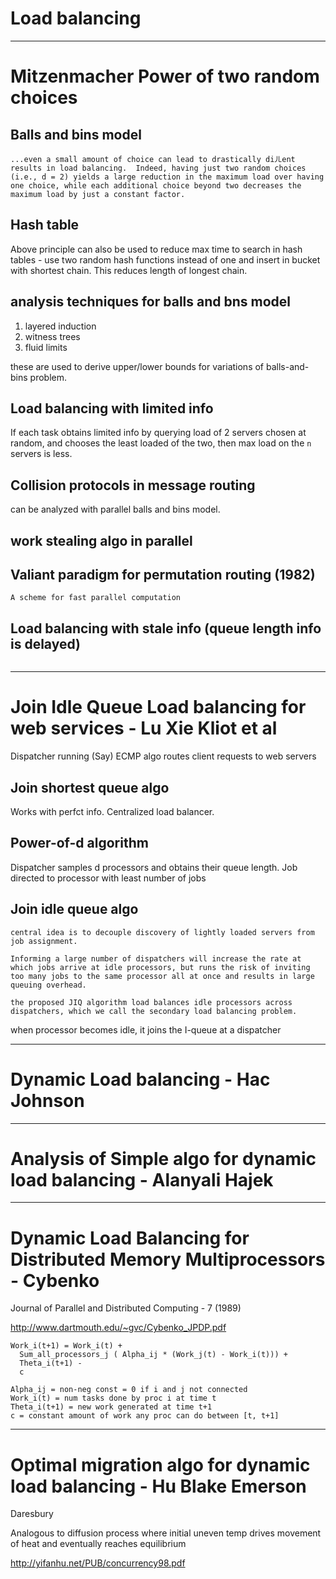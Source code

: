 
# Load balancing 

--------

# Mitzenmacher Power of two random choices

## Balls and bins model
```
...even a small amount of choice can lead to drastically diㄦent results in load balancing.  Indeed, having just two random choices (i.e., d = 2) yields a large reduction in the maximum load over having one choice, while each additional choice beyond two decreases the maximum load by just a constant factor.
```

## Hash table

Above principle can also be used to reduce max time to search in hash tables - use two random hash functions instead of one and insert in bucket with shortest chain.  This reduces length of longest chain.

## analysis techniques for balls and bns model

1. layered induction
2. witness trees
3. fluid limits

these are used to derive upper/lower bounds for variations of balls-and-bins problem.


## Load balancing with limited info

If each task obtains limited info by querying load of 2 servers chosen at random, and chooses the least loaded of the two, then max load on the `n` servers is less.

## Collision protocols in message routing

can be analyzed with parallel balls and bins model.

## work stealing algo in parallel 

## Valiant paradigm for permutation routing (1982)

```A scheme for fast parallel computation```

## Load balancing with stale info (queue length info is delayed)

```going to the apparently shortest queue can be a bad strategy...herd behaviour is seen...  even for reasonably small delays, choosing the shortest of two randomly selected processors is a better global strategy than having all tasks choose the shortest from three
```


-----------

# Join Idle Queue Load balancing for web services - Lu Xie Kliot et al

Dispatcher running (Say) ECMP algo routes client requests to web servers

## Join shortest queue algo

Works with perfct info. Centralized load balancer.

## Power-of-d algorithm

Dispatcher samples d processors and obtains their queue length.
Job directed to processor with least number of jobs

## Join idle queue algo

```
central idea is to decouple discovery of lightly loaded servers from job assignment.

Informing a large number of dispatchers will increase the rate at which jobs arrive at idle processors, but runs the risk of inviting too many jobs to the same processor all at once and results in large queuing overhead.

the proposed JIQ algorithm load balances idle processors across dispatchers, which we call the secondary load balancing problem.

```

when processor becomes idle, it joins the I-queue at a dispatcher

-----------

# Dynamic Load balancing - Hac Johnson 

-----------

# Analysis of Simple algo for dynamic load balancing - Alanyali Hajek

-------

# Dynamic Load Balancing for Distributed Memory Multiprocessors - Cybenko

Journal of Parallel and Distributed Computing - 7 (1989)

http://www.dartmouth.edu/~gvc/Cybenko_JPDP.pdf

```
Work_i(t+1) = Work_i(t) + 
  Sum_all_processors_j ( Alpha_ij * (Work_j(t) - Work_i(t))) + 
  Theta_i(t+1) -
  c

Alpha_ij = non-neg const = 0 if i and j not connected
Work_i(t) = num tasks done by proc i at time t
Theta_i(t+1) = new work generated at time t+1
c = constant amount of work any proc can do between [t, t+1]
```

----------

# Optimal migration algo for dynamic load balancing - Hu Blake Emerson

Daresbury

Analogous to diffusion process where initial uneven temp drives movement of heat and eventually reaches equilibrium

http://yifanhu.net/PUB/concurrency98.pdf

